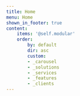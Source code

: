 ```yaml
---
title: Home
menu: Home
shown_in_footer: true
content:
    items: '@self.modular'
    order:
        by: default
        dir: asc
        custom:
        - _carousel
        - _solutions
        - _services
        - _features
        - _clients        
---
```


